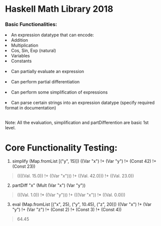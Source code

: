 <h1>Haskell Math Library 2018</h1>


<h3>Basic Functionalities:</h3>
	<li> An expression datatype that can encode:</li>
			<li>Addition</li>
			<li>Multiplication</li>
			<li>Cos, Sin, Exp (natural)</li>
			<li>Variables</li>
			<li>Constants</li>
			</br>
	 <li>Can partially evaluate an expression</li>
	 </br><li>Can perform partial differentiation</li>
	 </br><li>Can perform some simplification of expressions</li>
	 </br><li>Can parse certain strings into an expression datatype (specify required format in documentation)</li>

</br>
<p>Note: All the evaluation, simplification and partDifferention are basic 1st level.</p>


<h1>Core Functionality Testing:</h1>

1) simplify (Map.fromList [("y", 15)]) ((Var "x")  !+ (Var "y") !+ (Const 42) !+ (Const 23))
> ((((Val. 15.0)) !+ ((Var "x"))) !+ ((Val. 42.0))) !+ ((Val. 23.0))

2) partDiff "x" (Mult (Var "x") (Var "y"))
> (((Val. 1.0)) !* ((Var "y"))) !+ (((Var "x")) !* ((Val. 0.0)))

3) eval (Map.fromList [("x", 25), ("y", 10.45), ("z", 20)]) ((Var "x") !+ (Var "y") !+ (Var "z") !+ (Const 2) !+ (Const 3) !+ (Const 4))
> 64.45
